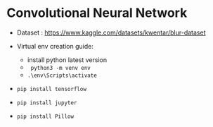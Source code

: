 

# Convolutional Neural Network

- Dataset : https://www.kaggle.com/datasets/kwentar/blur-dataset

- Virtual env creation guide:
    - install python latest version
    - ``` python3 -m venv env```
    - ```.\env\Scripts\activate```
- ```pip install tensorflow```
- ```pip install jupyter```
- ```pip install Pillow```


